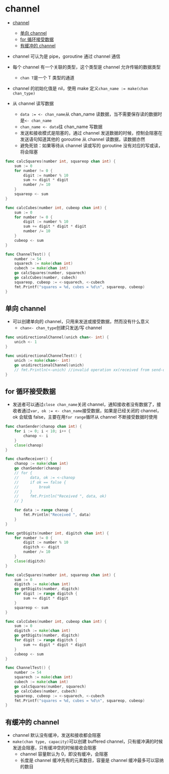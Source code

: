 # channel

- [channel](#channel)
  - [单向 channel](#%E5%8D%95%E5%90%91-channel)
  - [for 循环接受数据](#for-%E5%BE%AA%E7%8E%AF%E6%8E%A5%E5%8F%97%E6%95%B0%E6%8D%AE)
  - [有缓冲的 channel](#%E6%9C%89%E7%BC%93%E5%86%B2%E7%9A%84-channel)

- channel 可认为是 pipe，goroutine 通过 channel 通信
- 每个 channel 有一个关联的类型，这个类型是 channel 允许传输的数据类型
  - `chan T`是一个 T 类型的通道
- channel 的初始化值是 nil，使用 make 定义`chan_name := make(chan chan_type)`
- 从 channel 读写数据
  - `data := <- chan_name`从 chan_name 读数据，当不需要保存读的数据时是`<- chan_name`
  - `chan_name <- data`往 chan_name 写数据
  - 发送和接收模式是阻塞的，通过 channel 发送数据的时候，控制会阻塞在发送语句知道其他的 goroutine 从 channel 读数据，读数据亦然
  - 避免死锁：如果等待从 channel 读或写的 goroutine 没有对应的写或读，将会阻塞

```go
func calcSquares(number int, squareop chan int) {
    sum := 0
    for number != 0 {
        digit := number % 10
        sum += digit * digit
        number /= 10
    }
    squareop <- sum
}

func calcCubes(number int, cubeop chan int) {
    sum := 0
    for number != 0 {
        digit := number % 10
        sum += digit * digit * digit
        number /= 10
    }
    cubeop <- sum
}

func ChannelTest() {
    number := 54
    squarech := make(chan int)
    cubech := make(chan int)
    go calcSquares(number, squarech)
    go calcCubes(number, cubech)
    squareop, cubeop := <-squarech, <-cubech
    fmt.Printf("squares = %d, cubes = %d\n", squareop, cubeop)
}
```

## 单向 channel

- 可以创建单向的 channel，只用来发送或接受数据，然而没有什么意义
  - `chan<- chan_type`创建只发送/写 channel

```go
func unidirectionalChannel(unich chan<- int) {
    unich <- 1
}

func unidirectionalChannelTest() {
    unich := make(chan<- int)
    go unidirectionalChannel(unich)
    // fmt.Println(<-unich) //invalid operation xx(received from send-only type)
}
```

## for 循环接受数据

- 发送者可以通过`close chan_name`关闭 channel，通知接收者没有数据了，接收者通过`var, ok := <- chan_name`接受数据，如果是已经关闭的 channel，ok 会赋值 false，主要在用`for range`循环从 channel 不断接受数据时使用

```go
func chanSender(chanop chan int) {
    for i := 0; i < 10; i++ {
        chanop <- i
    }
    close(chanop)
}

func chanReceiver() {
    chanop := make(chan int)
    go chanSender(chanop)
    // for {
    //     data, ok := <-chanop
    //     if ok == false {
    //         break
    //     }
    //     fmt.Println("Received ", data, ok)
    // }

    for data := range chanop {
        fmt.Println("Received ", data)
    }
}
```

```go
func getDigits(number int, digitch chan int) {
    for number != 0 {
        digit := number % 10
        digitch <- digit
        number /= 10
    }
    close(digitch)
}

func calcSquares(number int, squareop chan int) {
    sum := 0
    digitch := make(chan int)
    go getDigits(number, digitch)
    for digit := range digitch {
        sum += digit * digit
    }
    squareop <- sum
}

func calcCubes(number int, cubeop chan int) {
    sum := 0
    digitch := make(chan int)
    go getDigits(number, digitch)
    for digit := range digitch {
        sum += digit * digit * digit
    }
    cubeop <- sum
}

func ChannelTest() {
    number := 54
    squarech := make(chan int)
    cubech := make(chan int)
    go calcSquares(number, squarech)
    go calcCubes(number, cubech)
    squareop, cubeop := <-squarech, <-cubech
    fmt.Printf("squares = %d, cubes = %d\n", squareop, cubeop)
}
```

## 有缓冲的 channel

- channel 默认没有缓冲，发送和接收都会阻塞
- `make(chan type, capacity)`可以创建 buffered channel，只有缓冲满的时候发送会阻塞，只有缓冲空的时候接收会阻塞
  - channel 容量默认为 0，即没有缓冲，会阻塞
  - 长度是 channel 缓冲先有的元素数目，容量是 channel 缓冲最多可以容纳的数目
